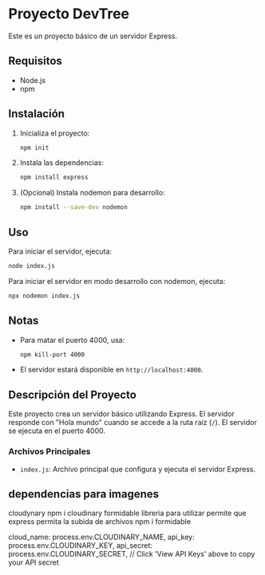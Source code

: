 # Proyecto DevTree

Este es un proyecto básico de un servidor Express.

## Requisitos

- Node.js
- npm

## Instalación

1. Inicializa el proyecto:

   ```bash
   npm init
   ```

2. Instala las dependencias:

   ```bash
   npm install express
   ```

3. (Opcional) Instala nodemon para desarrollo:
   ```bash
   npm install --save-dev nodemon
   ```

## Uso

Para iniciar el servidor, ejecuta:

```bash
node index.js
```

Para iniciar el servidor en modo desarrollo con nodemon, ejecuta:

```bash
npx nodemon index.js
```

## Notas

- Para matar el puerto 4000, usa:

  ```bash
  npm kill-port 4000
  ```

- El servidor estará disponible en `http://localhost:4000`.

## Descripción del Proyecto

Este proyecto crea un servidor básico utilizando Express. El servidor responde con "Hola mundo" cuando se accede a la ruta raíz (`/`). El servidor se ejecuta en el puerto 4000.

### Archivos Principales

- `index.js`: Archivo principal que configura y ejecuta el servidor Express.

## dependencias para imagenes

cloudynary
npm i cloudinary
formidable libreria para utilizar permite que express permita la subida de archivos
npm i formidable

cloud_name: process.env.CLOUDINARY_NAME,
api_key: process.env.CLOUDINARY_KEY,
api_secret: process.env.CLOUDINARY_SECRET, // Click 'View API Keys' above to copy your API secret
